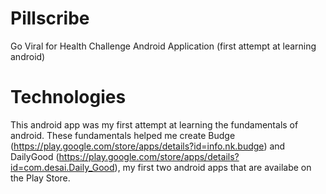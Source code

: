 Pillscribe
==========

Go Viral for Health Challenge Android Application (first attempt at learning android)

Technologies
============
This android app was my first attempt at learning the fundamentals of android. These fundamentals helped me create Budge (https://play.google.com/store/apps/details?id=info.nk.budge) and DailyGood (https://play.google.com/store/apps/details?id=com.desai.Daily_Good), my first two android apps that are availabe on the Play Store. 

